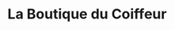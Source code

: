 ---
title: "La Boutique du Coiffeur"
url: /nogent-sur-oise/la-boutique-du-coiffeur/
shop: beauté
---